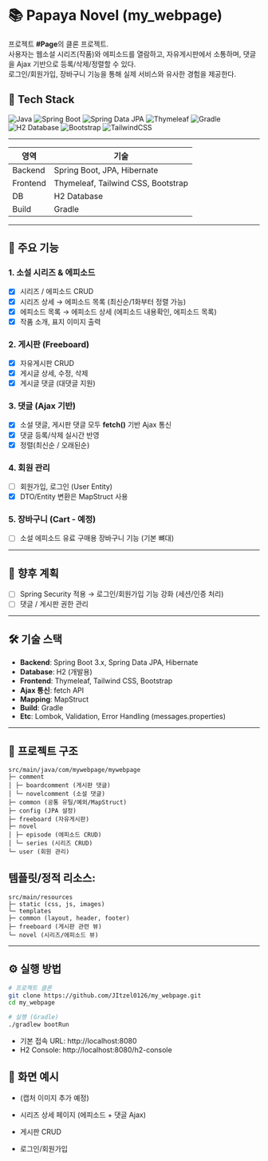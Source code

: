 # 📚 Papaya Novel (my_webpage)

프로젝트 **#Page**의 클론 프로젝트.  
사용자는 웹소설 시리즈(작품)와 에피소드를 열람하고, 자유게시판에서 소통하며,
댓글을 Ajax 기반으로 등록/삭제/정렬할 수 있다.  
로그인/회원가입, 장바구니 기능을 통해 실제 서비스와 유사한 경험을 제공한다.  

## 🚀 Tech Stack

![Java](https://img.shields.io/badge/Java-17-007396?logo=openjdk&logoColor=white)
![Spring Boot](https://img.shields.io/badge/Spring%20Boot-3.x-6DB33F?logo=springboot&logoColor=white)
![Spring Data JPA](https://img.shields.io/badge/Spring%20Data%20JPA-59666C?logo=spring&logoColor=white)
![Thymeleaf](https://img.shields.io/badge/Thymeleaf-005F0F?logo=thymeleaf&logoColor=white)
![Gradle](https://img.shields.io/badge/Gradle-02303A?logo=gradle&logoColor=white)
![H2 Database](https://img.shields.io/badge/H2%20Database-003545?logo=h2&logoColor=white)
![Bootstrap](https://img.shields.io/badge/Bootstrap-5-7952B3?logo=bootstrap&logoColor=white)
![TailwindCSS](https://img.shields.io/badge/TailwindCSS-3-06B6D4?logo=tailwindcss&logoColor=white)

---

| 영역 | 기술 |
|------|----------------|
| Backend | Spring Boot, JPA, Hibernate |
| Frontend | Thymeleaf, Tailwind CSS, Bootstrap |
| DB | H2 Database |
| Build | Gradle |

---

## 🚀 주요 기능

### 1. 소설 시리즈 & 에피소드
- [x] 시리즈 / 에피소드 CRUD
- [x] 시리즈 상세 → 에피소드 목록 (최신순/1화부터 정렬 가능)
- [x] 에피소드 목록 → 에피소드 상세 (에피소드 내용확인, 에피소드 목록)
- [x] 작품 소개, 표지 이미지 출력

### 2. 게시판 (Freeboard)
- [x] 자유게시판 CRUD
- [x] 게시글 상세, 수정, 삭제
- [x] 게시글 댓글 (대댓글 지원)

### 3. 댓글 (Ajax 기반)
- [x] 소설 댓글, 게시판 댓글 모두 **fetch()** 기반 Ajax 통신
- [x] 댓글 등록/삭제 실시간 반영
- [x] 정렬(최신순 / 오래된순)

### 4. 회원 관리
- [ ] 회원가입, 로그인 (User Entity)
- [x] DTO/Entity 변환은 MapStruct 사용

### 5. 장바구니 (Cart - 예정)
- [ ] 소설 에피소드 유료 구매용 장바구니 기능 (기본 뼈대)

---

## 🔮 향후 계획
- [ ] Spring Security 적용 → 로그인/회원가입 기능 강화 (세션/인증 처리)
- [ ] 댓글 / 게시판 권한 관리

---

## 🛠 기술 스택

- **Backend**: Spring Boot 3.x, Spring Data JPA, Hibernate  
- **Database**: H2 (개발용) 
- **Frontend**: Thymeleaf, Tailwind CSS, Bootstrap  
- **Ajax 통신**: fetch API  
- **Mapping**: MapStruct  
- **Build**: Gradle
- **Etc**: Lombok, Validation, Error Handling (messages.properties)

---

## 📂 프로젝트 구조
```
src/main/java/com/mywebpage/mywebpage
├─ comment
│ ├─ boardcomment (게시판 댓글)
│ └─ novelcomment (소설 댓글)
├─ common (공통 유틸/예외/MapStruct)
├─ config (JPA 설정)
├─ freeboard (자유게시판)
├─ novel
│ ├─ episode (에피소드 CRUD)
│ └─ series (시리즈 CRUD)
└─ user (회원 관리)
```

## 템플릿/정적 리소스:
```
src/main/resources
├─ static (css, js, images)
└─ templates
├─ common (layout, header, footer)
├─ freeboard (게시판 관련 뷰)
└─ novel (시리즈/에피소드 뷰)
```
---

## ⚙️ 실행 방법

```bash
# 프로젝트 클론
git clone https://github.com/JItzel0126/my_webpage.git
cd my_webpage

# 실행 (Gradle)
./gradlew bootRun
```

- 기본 접속 URL: http://localhost:8080
- H2 Console: http://localhost:8080/h2-console

## 📸 화면 예시

- (캡처 이미지 추가 예정)

- 시리즈 상세 페이지 (에피소드 + 댓글 Ajax)
- 게시판 CRUD
- 로그인/회원가입



